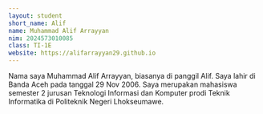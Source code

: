 ```yaml
---
layout: student
short_name: Alif
name: Muhammad Alif Arrayyan
nim: 2024573010085
class: TI-1E
website: https://alifarrayyan29.github.io
---
```

Nama saya Muhammad Alif Arrayyan, biasanya di panggil Alif. Saya lahir di Banda Aceh pada tanggal 29 Nov 2006. Saya merupakan mahasiswa semester 2 jurusan Teknologi Informasi dan Komputer prodi Teknik Informatika di Politeknik Negeri Lhokseumawe. 
